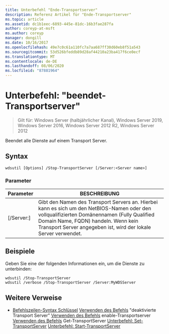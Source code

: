 ```yaml
---
title: Unterbefehl "Ende-Transportserver"
description: Referenz Artikel für "Ende-Transportserver"
ms.topic: article
ms.assetid: dc1b1eec-6893-445e-81dc-16b3fae287fa
author: coreyp-at-msft
ms.author: coreyp
manager: dongill
ms.date: 10/16/2017
ms.openlocfilehash: 49e7c0c61a110fc7a7aa687ff30d60eb8f51a543
ms.sourcegitcommit: 53d526bfeddb89d28af44210a23ba417f6ce0ecf
ms.translationtype: MT
ms.contentlocale: de-DE
ms.lasthandoff: 08/06/2020
ms.locfileid: "87881964"
---
```

# <a name="subcommand-stop-transportserver"></a>Unterbefehl: "beendet-Transportserver"

> Gilt für: Windows Server (halbjährlicher Kanal), Windows Server 2019, Windows Server 2016, Windows Server 2012 R2, Windows Server 2012

Beendet alle Dienste auf einem Transport Server.
## <a name="syntax"></a>Syntax
```
wdsutil [Options] /Stop-TransportServer [/Server:<Server name>]
```
### <a name="parameters"></a>Parameter
|Parameter|BESCHREIBUNG|
|-------|--------|
|[/Server:<Server name>]|Gibt den Namen des Transport Servers an. Hierbei kann es sich um den NetBIOS-Namen oder den vollqualifizierten Domänennamen (Fully Qualified Domain Name, FQDN) handeln. Wenn kein Transport Server angegeben ist, wird der lokale Server verwendet.|
## <a name="examples"></a><a name="BKMK_examples"></a>Beispiele
Geben Sie eine der folgenden Informationen ein, um die Dienste zu unterbinden:
```
wdsutil /Stop-TransportServer
wdsutil /verbose /Stop-TransportServer /Server:MyWDSServer
```
## <a name="additional-references"></a>Weitere Verweise
- [Befehlszeilen-Syntax Schlüssel](command-line-syntax-key.md) 
 [Verwenden des Befehls](using-the-disable-transportserver-command.md) 
 "deaktivierte Transport Server" [Verwenden des Befehls](using-the-enable-transportserver-command.md) 
 enable-Transportserver [Verwenden des Befehls](using-the-get-transportserver-command.md) 
 Get-TransportServer [Unterbefehl: Set-TransportServer](subcommand-set-transportserver.md) 
 [Unterbefehl: Start-TransportServer](subcommand-start-transportserver.md)
